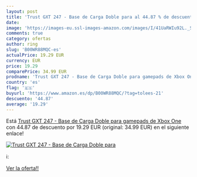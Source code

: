 ```yaml
---
layout: post
title: 'Trust GXT 247 - Base de Carga Doble para al 44.87 % de descuento'
date: 
image: 'https://images-eu.ssl-images-amazon.com/images/I/41UaRWIu92L._SL200_.jpg'
comments: true
category: ofertas
author: ring
slug: 'B00WR88MQC-es'
actualPrice: 19.29 EUR
currency: EUR
price: 19.29
comparePrice: 34.99 EUR
prodname: 'Trust GXT 247 - Base de Carga Doble para gamepads de Xbox One'
country: 'es'
flag: '🇪🇸'
buyurl: 'https://www.amazon.es/dp/B00WR88MQC/?tag=tolees-21'
descuento: '44.87'
average: '19.29'
---
```


Está [Trust GXT 247 - Base de Carga Doble para gamepads de Xbox One](https://www.amazon.es/dp/B00WR88MQC/?tag=tolees-21) con 44.87 de descuento por 19.29 EUR (original: 34.99 EUR) en el siguiente enlace!

[![Trust GXT 247 - Base de Carga Doble para](https://images-eu.ssl-images-amazon.com/images/I/41UaRWIu92L._SL200_.jpg)](https://www.amazon.es/dp/B00WR88MQC/?tag=tolees-21)

ℹ️:


[Ver la oferta!!](https://www.amazon.es/dp/B00WR88MQC/?tag=tolees-21)
